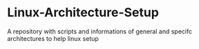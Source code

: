 # Linux-Architecture-Setup
A repository with scripts and informations of general and specifc architectures to help linux setup
